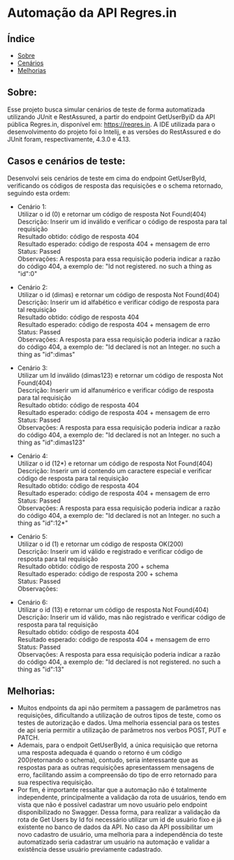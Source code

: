 # Automação da API Regres.in
## Índice

* [Sobre](#sobre)
* [Cenários](#casos-e-cenários-de-teste)
* [Melhorias](#melhorias)

## Sobre:

Esse projeto busca simular cenários de teste de forma automatizada utilizando JUnit e RestAssured, a partir do endpoint GetUserByiD da API pública Regres.in, disponível em: https://reqres.in. A IDE utilizada para o desenvolvimento do projeto foi o Intelij, e as versões do RestAssured e do JUnit foram, respectivamente, 4.3.0 e 4.13. 

## Casos e cenários de teste:

Desenvolvi seis cenários de teste em cima do endpoint GetUserById, verificando os códigos de resposta das requisições e o schema retornado, seguindo esta ordem:
- Cenário 1: 
  <br/>Utilizar o id (0) e retornar um código de resposta Not Found(404)
  <br/>Descrição: Inserir um id inválido e verificar o código de resposta para tal requisição
  <br/>Resultado obtido: código de resposta 404
  <br/>Resultado esperado: código de resposta 404 + mensagem de erro
  <br/>Status: Passed
  <br/>Observações: A resposta para essa requisição poderia indicar a razão do código 404, a exemplo de: "Id not registered. no such a thing as "id":0"
  
- Cenário 2:
  <br/>Utilizar o id (dimas) e retornar um código de resposta Not Found(404)
  <br/>Descrição: Inserir um id alfabético e verificar código de resposta para tal requisição
  <br/>Resultado obtido: código de resposta 404
  <br/>Resultado esperado: código de resposta 404 + mensagem de erro
  <br/>Status: Passed
  <br/>Observações: A resposta para essa requisição poderia indicar a razão do código 404, a exemplo de: "Id declared is not an Integer. no such a thing as "id":dimas"
  
- Cenário 3:
  <br/>Utilizar um Id inválido (dimas123) e retornar um código de resposta Not Found(404)
  <br/>Descrição: Inserir um id alfanumérico e verificar código de resposta para tal requisição
  <br/>Resultado obtido: código de resposta 404
  <br/>Resultado esperado: código de resposta 404 + mensagem de erro
  <br/>Status: Passed
  <br/>Observações: A resposta para essa requisição poderia indicar a razão do código 404, a exemplo de: "Id declared is not an Integer. no such a thing as   "id":dimas123"
  
- Cenário 4:
  <br/>Utilizar o id (12*) e retornar um código de resposta Not Found(404)
  <br/>Descrição: Inserir um id contendo um caractere especial e verificar código de resposta para tal requisição
  <br/>Resultado obtido: código de resposta 404
  <br/>Resultado esperado: código de resposta 404 + mensagem de erro
  <br/>Status: Passed
  <br/>Observações: A resposta para essa requisição poderia indicar a razão do código 404, a exemplo de: "Id declared is not an Integer. no such a thing as "id":12*"
  
- Cenário 5:
  <br/>Utilizar o id (1) e retornar um código de resposta OK(200)
  <br/>Descrição: Inserir um id válido e registrado e verificar código de resposta para tal requisição
  <br/>Resultado obtido: código de resposta 200 + schema
  <br/>Resultado esperado: código de resposta 200 + schema
  <br/>Status: Passed
  <br/>Observações:
  
- Cenário 6:
  <br/>Utilizar o id (13) e retornar um código de resposta Not Found(404)
  <br/>Descrição: Inserir um id válido, mas não registrado e verificar código de resposta para tal requisição
  <br/>Resultado obtido: código de resposta 404
  <br/>Resultado esperado: código de resposta 404 + mensagem de erro
  <br/>Status: Passed
  <br/>Observações: A resposta para essa requisição poderia indicar a razão do código 404, a exemplo de: "Id declared is not registered. no such a thing as "id":13"
  
## Melhorias:
- Muitos endpoints da api não permitem a passagem de parâmetros nas requisições, dificultando a utilização de outros tipos de teste, como os testes de  autorização e dados. Uma melhoria essencial para os testes de api seria permitir a utilização de parâmetros nos verbos POST, PUT e PATCH. 
- Ademais, para o endpoit GetUserById, a única requisição que retorna uma resposta adequada é quando o retorno é um código 200(retornando o schema), contudo, seria interessante que as respostas para as outras requisições apresentassem mensagens de erro, facilitando assim a compreensão do tipo de erro retornado para sua respectiva requisição.
- Por fim, é importante ressaltar que a automação não é totalmente independente, principalmente a validação da rota de usuários, tendo em vista que não é possível cadastrar um novo usuário pelo endpoint disponibilizado no Swagger. Dessa forma, para realizar a validação da rota de Get Users by Id foi necessário utilizar um id de usuário fixo e já existente no banco de dados da API. No caso da API possibilitar um novo cadastro de usuário, uma melhoria para a independência do teste automatizado seria cadastrar um usuário na automação e validar a existência desse usuário previamente cadastrado.
  

